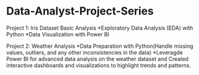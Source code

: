 # Data-Analyst-Project-Series
Project 1: Iris Dataset Basic Analysis
*Exploratory Data Analysis (EDA) with Python
*Data Visualization with Power BI

Project 2: Weather Analysis
*Data Preparation with Python(Handle missing values, outliers, and any other inconsistencies in the data)
*Leveragde Power BI for advanced data analysis on the weather dataset and Created interactive dashboards and visualizations to highlight trends and patterns.
